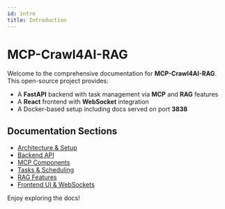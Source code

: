 ```yaml
---
id: intro
title: Introduction
---
```


# MCP-Crawl4AI-RAG

Welcome to the comprehensive documentation for **MCP-Crawl4AI-RAG**. This open-source project provides:

- A **FastAPI** backend with task management via **MCP** and **RAG** features
- A **React** frontend with **WebSocket** integration
- A Docker-based setup including docs served on port **3838**

## Documentation Sections

- [Architecture & Setup](./architecture)
- [Backend API](./api)
- [MCP Components](./mcp_components)
- [Tasks & Scheduling](./tasks)
- [RAG Features](./rag)
- [Frontend UI & WebSockets](./ui)

Enjoy exploring the docs!
